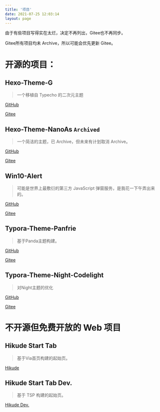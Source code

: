 ```yaml
---
title: '项目'
date: 2021-07-25 12:03:14
layout: page
---
```


由于有些项目写得实在太烂，决定不再列出，Gitee也不再同步。

Gitee所有项目均未 Archive，所以可能会优先更新 Gitee。

# 开源的项目：

## Hexo-Theme-G

> 一个移植自 Typecho 的二次元主题

[GitHub](https://github.com/Adkinsm2020/hexo-theme-g)

[Gitee](https://gitee.com/adkinsm/hexo-theme-g)

## Hexo-Theme-NanoAs `Archived`

> 一个简洁的主题，已 Archive，但未来有计划取消 Archive。

[GitHub](https://github.com/Adkinsm2020/hexo-theme-nanoas)

[Gitee](https://gitee.com/adkinsm/hexo-theme-nanoas)

## Win10-Alert

> 可能是世界上最敷衍的第三方 JavaScript 弹窗服务，是我花一下午弄出来的。

[GitHub](https://github.com/Adkinsm2020/Win10-Alert)

[Gitee](https://gitee.com/adkinsm/Win10-Alert)

## Typora-Theme-Panfrie 

> 基于Panda主题构建。

[GitHub](https://github.com/Adkinsm2020/typora-theme-panfrie)

[Gitee](https://gitee.com/adkinsm/typora-theme-panfrie)

## Typora-Theme-Night-Codelight 

> 对Night主题的优化

[GitHub](https://github.com/Adkinsm2020/Typora-Theme-Night-CodeLight)

[Gitee](https://gitee.com/adkinsm/Typora-Theme-Night-CodeLight)

# 不开源但免费开放的 Web 项目

## Hikude Start Tab

> 基于Via首页构建的起始页。

[Hikude](//start.adkimsm.asia)

## Hikude Start Tab Dev.

> 基于 TSP 构建的起始页。

[Hikude Dev.](//dev.start.adkimsm.asia)
